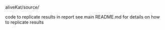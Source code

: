 aliveKat/source/

code to replicate results in report
see main README.md for details on how to replicate results

